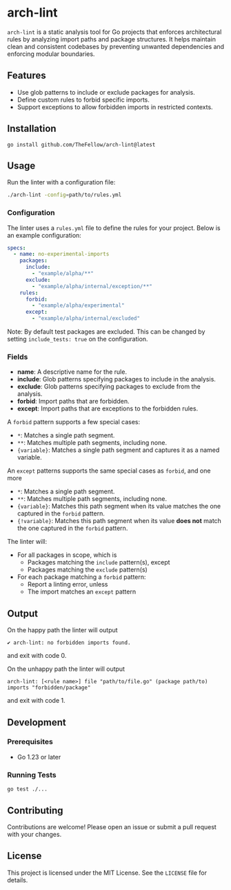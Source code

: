 # arch-lint

`arch-lint` is a static analysis tool for Go projects that enforces architectural rules by analyzing import paths and package structures.
It helps maintain clean and consistent codebases by preventing unwanted dependencies and enforcing modular boundaries.

## Features

- Use glob patterns to include or exclude packages for analysis.
- Define custom rules to forbid specific imports.
- Support exceptions to allow forbidden imports in restricted contexts.

## Installation

```
go install github.com/TheFellow/arch-lint@latest
```

## Usage

Run the linter with a configuration file:

```bash
./arch-lint -config=path/to/rules.yml
```

### Configuration

The linter uses a `rules.yml` file to define the rules for your project.
Below is an example configuration:

```yaml
specs:
  - name: no-experimental-imports
    packages:
      include:
        - "example/alpha/**"
      exclude:
        - "example/alpha/internal/exception/**"
    rules:
      forbid:
        - "example/alpha/experimental"
      except:
        - "example/alpha/internal/excluded"
```

Note: By default test packages are excluded. This can be changed by setting `include_tests: true` on the configuration.

### Fields

- **name**: A descriptive name for the rule.
- **include**: Glob patterns specifying packages to include in the analysis.
- **exclude**: Glob patterns specifying packages to exclude from the analysis.
- **forbid**: Import paths that are forbidden.
- **except**: Import paths that are exceptions to the forbidden rules.

A `forbid` pattern supports a few special cases:
- `*`: Matches a single path segment.
- `**`: Matches multiple path segments, including none.
- `{variable}`: Matches a single path segment and captures it as a named variable.

An `except` patterns supports the same special cases as `forbid`, and one more
- `*`: Matches a single path segment.
- `**`: Matches multiple path segments, including none.
- `{variable}`: Matches this path segment when its value matches the one captured in the `forbid` pattern.
- `{!variable}`: Matches this path segment when its value **does not** match the one captured in the `forbid` pattern.


The linter will:

- For all packages in scope, which is
   - Packages matching the `include` pattern(s), except
   - Packages matching the `exclude` pattern(s)
- For each package matching a `forbid` pattern:
   - Report a linting error, unless
   - The import matches an `except` pattern

## Output

On the happy path the linter will output
```
✔ arch-lint: no forbidden imports found.
```
and exit with code 0.

On the unhappy path the linter will output

```
arch-lint: [<rule name>] file "path/to/file.go" (package path/to)  imports "forbidden/package"
```

and exit with code 1.

## Development

### Prerequisites

- Go 1.23 or later

### Running Tests

```
go test ./...
```

## Contributing

Contributions are welcome! Please open an issue or submit a pull request with your changes.

## License

This project is licensed under the MIT License. See the `LICENSE` file for details.